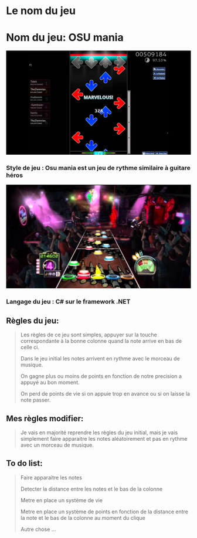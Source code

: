 # Le nom du jeu


# Nom du jeu: OSU mania

![Image de osu mania](image/img.png)

### Style de jeu : Osu mania est un jeu de rythme similaire à guitare héros
![Image de guitare héro](image/img_1.png)

### Langage du jeu : C# sur le framework .NET

## Règles du jeu: 

> Les règles de ce jeu sont simples, appuyer sur la touche correspondante à la bonne colonne quand la note arrive en bas de celle ci.
> 
> Dans le jeu initial les notes arrivent en rythme avec le morceau de musique.
> 
> On gagne plus ou moins de points en fonction de notre precision a appuyé au bon moment.
> 
> On perd de points de vie si on appuie trop en avance ou si on laisse la note passer.

## Mes règles modifier:

> Je vais en majorité reprendre les règles du jeu initial, mais je vais simplement faire apparaitre les notes aléatoirement et pas en rythme avec un morceau de musique. 

## To do list:
> Faire apparaitre les notes
> 
> Detecter la distance entre les notes et le bas de la colonne
> 
> Metre en place un système de vie 
> 
> 
> Metre en place un système de points en fonction de la distance entre la note et le bas de la colonne au moment du clique
> 
> Autre chose ...
>
